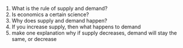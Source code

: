 1. What is the rule of supply and demand?
2. Is economics a certain science?
3. Why does supply and demand happen?
4. If you increase supply, then what happens to demand
5. make one explanation why if supply decreases, demand will stay the same, or decrease
